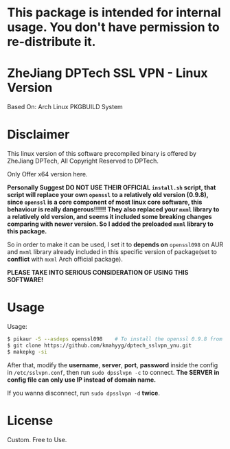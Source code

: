# This package is intended for internal usage. You don't have permission to re-distribute it.

# ZheJiang DPTech SSL VPN - Linux Version

Based On: Arch Linux PKGBUILD System

# Disclaimer

This linux version of this software precompiled binary is offered by ZheJiang DPTech, All Copyright Reserved to DPTech.

Only Offer x64 version here. 

**Personally Suggest DO NOT USE THEIR OFFICIAL `install.sh` script, that script will replace your own `openssl` to a relatively old version (0.9.8), since `openssl` is a core component of most linux core software, this behaviour is really dangerous!!!!!! They also replaced your `mxml` library to a relatively old version, and seems it included some breaking changes comparing with newer version. So I added the preloaded `mxml` library to this package.**

So in order to make it can be used, I set it to **depends on**  `openssl098` on AUR and `mxml` library already included in this specific version of package(set to **conflict** with `mxml` Arch official package).

**PLEASE TAKE INTO SERIOUS CONSIDERATION OF USING THIS SOFTWARE!**

# Usage

Usage:

```bash
$ pikaur -S --asdeps openssl098    # To install the openssl 0.9.8 from AUR
$ git clone https://github.com/kmahyyg/dptech_sslvpn_ynu.git
$ makepkg -si
```

After that, modify the **username**, **server**, **port**, **password** inside the config in `/etc/sslvpn.conf`, then run `sudo dpsslvpn -c` to connect.  **The SERVER in config file can only use IP instead of domain name.**

If you wanna disconnect, run `sudo dpsslvpn -d` **twice**.

# License

Custom. Free to Use.

